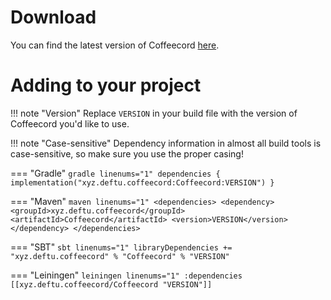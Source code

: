 # Download
You can find the latest version of Coffeecord [here](https://github.com/Coffeecord/Coffeecord/releases).

# Adding to your project
!!! note "Version"
    Replace `VERSION` in your build file with the version of Coffeecord you'd like to use.

!!! note "Case-sensitive"
    Dependency information in almost all build tools is case-sensitive, so make sure you use the proper casing!

=== "Gradle"
    ```gradle linenums="1"
    dependencies {
        implementation("xyz.deftu.coffeecord:Coffeecord:VERSION")
    }
    ```

=== "Maven"
    ```maven linenums="1"
    <dependencies>
        <dependency>
            <groupId>xyz.deftu.coffeecord</groupId>
            <artifactId>Coffeecord</artifactId>
            <version>VERSION</version>
        </dependency>
    </dependencies>
    ```

=== "SBT"
    ```sbt linenums="1"
    libraryDependencies += "xyz.deftu.coffeecord" % "Coffeecord" % "VERSION"
    ```

=== "Leiningen"
    ```leiningen linenums="1"
    :dependencies [[xyz.deftu.coffeecord/Coffeecord "VERSION"]]
    ```